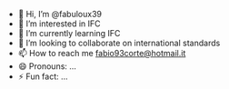 - 👋 Hi, I’m @fabuloux39
- 👀 I’m interested in IFC
- 🌱 I’m currently learning IFC
- 💞️ I’m looking to collaborate on international standards
- 📫 How to reach me fabio93corte@hotmail.it
- 😄 Pronouns: ...
- ⚡ Fun fact: ...

<!---
fabuloux39/fabuloux39 is a ✨ special ✨ repository because its `README.md` (this file) appears on your GitHub profile.
You can click the Preview link to take a look at your changes.
--->
